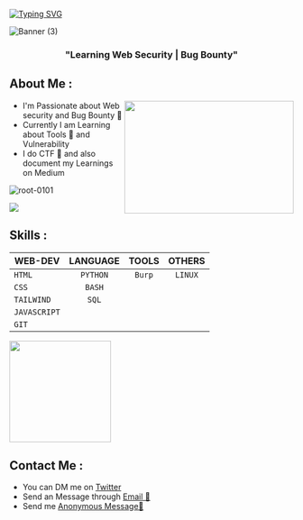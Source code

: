 <a href="https://git.io/typing-svg"><img src="https://readme-typing-svg.demolab.com?font=roboto&weight=600&size=28&pause=1000&color=FFFFFF&random=false&width=435&lines=Hello+%F0%9F%91%8B+I'm+Rajveer+%F0%9F%A7%91%E2%80%8D%F0%9F%92%BB" alt="Typing SVG" /></a>

![Banner (3)](https://github.com/user-attachments/assets/c7c423ee-b94c-4b82-b47d-570607b04254)



<h3 align="center"> "Learning Web Security | Bug Bounty"</h3>

## About Me :


<p align="center">
  <img src="https://media1.giphy.com/media/v1.Y2lkPTc5MGI3NjExcnI0NWRuN3RxaTZuazBhMXk4Nzczbzh6aTZvOHpzaXh4a2w5Zm94biZlcD12MV9pbnRlcm5hbF9naWZfYnlfaWQmY3Q9Zw/Rpl1sod1vCXK0L2SUN/giphy.gif" align="right" height="200" width="300"/>
</p>


- I'm Passionate about Web security and Bug Bounty 🐛                                 
- Currently I am Learning about Tools 🔨 and Vulnerability                             
- I do CTF 🚩 and also document my Learnings on Medium


<p align="left"> <img src="https://komarev.com/ghpvc/?username=root-0101&label=Profile%20views&color=0e75b6&style=flat" alt="root-0101" /> </p>

<div align="left">
  <a href="https://linktr.ee/rajveer_01">
    <img src="https://img.shields.io/badge/linktree-39E09B?style=for-the-badge&logo=linktree&logoColor=white"/>
  </a>
<!--   <a href="https://www.linkedin.com/in/rajveer-146b92262/" >
    <img src="https://img.shields.io/badge/LinkedIn-blue?style=for-the-badge&logo=linkedin&logoColor=white" alt="LinkedIn Badge"/>
  </a>
  <a href="https://medium.com/@rajveer_0101" target="_blank" rel="noopener noreferrer">
    <img src="https://img.shields.io/badge/Medium-white?style=for-the-badge&logo=medium&logoColor=black" alt="Medium Badge"/>
  </a>
  <a href="https://twitter.com/rajveer_0101">
    <img src="https://img.shields.io/twitter/follow/rajveer_0101?logo=twitter&style=for-the-badge" alt="rajveer_0101"/>
  </a> -->
</div>

 
 <!-- <div align="left">
  <a href="https://www.buymeacoffee.com/rajveer_01">
    <img height="35px" width="200px" src="https://biocyclopedia.com/images/buy-us-a-coffee.png"/>
  </a>
</div> -->



  
  <h2>Skills :</h2>
  
  | WEB-DEV       |   LANGUAGE    |  TOOLS     | OTHERS |
  | ------------- |:-------------:| :---------:| :-----:|
  | `HTML`        | `PYTHON`      | `Burp`     | `LINUX` | 
  | `CSS`         | `BASH`        |     |                |
  | `TAILWIND`    | `SQL`         |     |                |
  | `JAVASCRIPT`  |               |     |                |
  | `GIT`         |               |     |                |


<img height="180rem" src="http://github-profile-summary-cards.vercel.app/api/cards/stats?username=root-0101&theme=github_dark"></img>

<!-- <span align="left">
<img src="https://www.vectorlogo.zone/logos/gnu_bash/gnu_bash-icon.svg" alt="bash" width="50" height="50"/> 
<img src="https://raw.githubusercontent.com/devicons/devicon/master/icons/css3/css3-original-wordmark.svg" alt="css3" width="50" height="50" />
<img src="https://www.vectorlogo.zone/logos/git-scm/git-scm-icon.svg" alt="git" width="40" height="40"/>
<img src="https://raw.githubusercontent.com/devicons/devicon/master/icons/go/go-original.svg" alt="go" width="40" height="40"/>
<img src="https://raw.githubusercontent.com/devicons/devicon/master/icons/html5/html5-original-wordmark.svg" alt="html5" width="50" height="50"/>
<img src="https://raw.githubusercontent.com/devicons/devicon/master/icons/javascript/javascript-original.svg" alt="javascript" width="40" height="40"/>  
<img src="https://raw.githubusercontent.com/devicons/devicon/master/icons/linux/linux-original.svg" alt="linux" width="50" height="50"/>
<img src="https://raw.githubusercontent.com/devicons/devicon/master/icons/python/python-original.svg" alt="python" width="50" height="50"/> --->

<!--<div> 
  <img align="left" src="https://www.prodigitalweb.com/wp-content/uploads/2019/02/NMap.jpg" alt="nmap" width="50" height="50"/>
</div>
</span>-->



## Contact Me : 

- You can DM me on <a href="https://twitter.com/rajveer_0101">Twitter </a>
- Send an Message through [Email 📧](mailto:unofficially111@gmail.com)
- Send me <a href="https://ngl.link/rajveer_0101">Anonymous Message👻</a>

